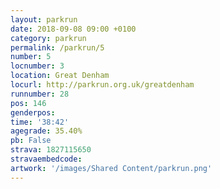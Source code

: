 ```yaml
---
layout: parkrun
date: 2018-09-08 09:00 +0100
category: parkrun
permalink: /parkrun/5
number: 5
locnumber: 3
location: Great Denham
locurl: http://parkrun.org.uk/greatdenham
runnumber: 28
pos: 146
genderpos: 
time: '38:42'
agegrade: 35.40%
pb: False
strava: 1827115650
stravaembedcode:
artwork: '/images/Shared Content/parkrun.png'
---
```

